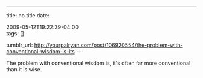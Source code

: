 ---
title: no title
date:

 2009-05-12T19:22:39-04:00  
tags:  []

tumblr_url:
http://yourpalryan.com/post/106920554/the-problem-with-conventional-wisdom-is-its
\-\--

The problem with conventional wisdom is, it's often far more
conventional than it is wise.

